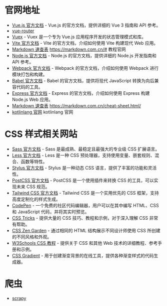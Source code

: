 
# 官网地址
- [Vue.js 官方文档](https://vuejs.org/) - Vue.js 的官方文档，提供详细的 Vue 3 指南和 API 参考。
- [vue-router](https://router.vuejs.org/zh/introduction)
- [Vuex](https://vuex.vuejs.org/zh/introduction.html) - Vuex 是一个专为 Vue.js 应用程序开发的状态管理模式和库。
- [Vite 官方文档](https://vitejs.dev/) - Vite 的官方文档，介绍如何使用 Vite 构建现代 Web 应用。
- [Markdown 速查表](https://markdown.com.cn/cheat-sheet.html)  https://markdown.com.cn/# 教程官网
- [Node.js 官方文档](https://nodejs.org/en/docs/) - Node.js 的官方文档，提供详细的 Node.js 开发指南和 API 参考。
- [Webpack 官方文档](https://webpack.js.org/) - Webpack 的官方文档，介绍如何使用 Webpack 进行模块打包和构建。
- [Babel 官方文档](https://babeljs.io/) - Babel 的官方文档，提供将现代 JavaScript 转换为向后兼容代码的工具。
- [Express 官方文档](https://expressjs.com/) - Express 的官方文档，介绍如何使用 Express 构建 Node.js Web 应用。
- [Markdown 速查表](https://markdown.com.cn/cheat-sheet.html)  https://markdown.com.cn/cheat-sheet.html/
- [kotlinlang 官网](https://kotlinlang.org/docs/multiplatform.html#android-and-ios-applications) kotlinlang 官网

# CSS 样式相关网站

- [Sass 官方文档](https://sass-lang.com/) - Sass 是最成熟、最稳定且最强大的专业级 CSS 扩展语言。
- [Less 官方文档](http://lesscss.org/) - Less 是一种 CSS 预处理器，支持使用变量、嵌套规则、混合、函数等特性。
- [Stylus 官方文档](http://styluslang.com/) - Stylus 是一种动态 CSS 语言，提供了丰富的功能和灵活性。
- [PostCSS 官方文档](https://postcss.org/) - PostCSS 是一个使用插件来转换 CSS 的工具，可以实现未来 CSS 规范。
- [Tailwind CSS 官方文档](https://tailwindcss.com/) - Tailwind CSS 是一个实用优先的 CSS 框架，支持高度定制化的样式生成。
- [CodePen](https://codepen.io/) - 一个免费的社区代码编辑器，用户可以在其中编写 HTML、CSS 和 JavaScript 代码，并将其实时预览。
- [CSS Tricks](https://css-tricks.com/) - 提供大量的 CSS 技巧、教程和示例，对于深入理解 CSS 非常有帮助。
- [CSS Zen Garden](http://www.csszengarden.com/) - 通过相同的 HTML 结构展示不同设计师使用 CSS 所创建的不同风格和外观。
- [W3Schools CSS 教程](https://www.w3schools.com/css/) - 提供关于 CSS 和其他 Web 技术的详细教程、参考手册和示例。
- [CSS Gradient](https://cssgradient.io/) - 用于创建渐变背景的在线工具，提供各种渐变样式的代码生成器。

# 爬虫
- [scrapy](https://docs.scrapy.org/en/latest/)